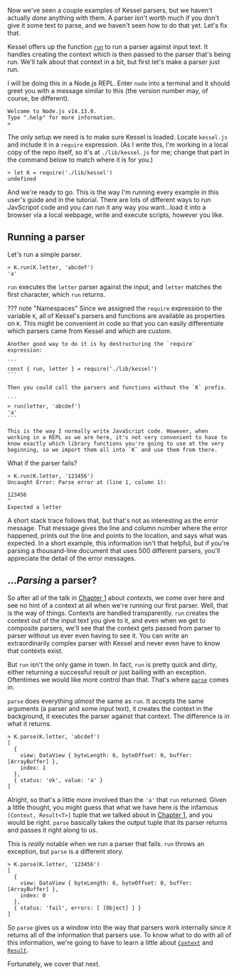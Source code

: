 <!--
 Copyright (c) 2020 Thomas J. Otterson
 
 This software is released under the MIT License.
 https://opensource.org/licenses/MIT
-->

Now we've seen a couple examples of Kessel parsers, but we haven't actually *done* anything with them. A parser isn't worth much if you don't give it some text to parse, and we haven't seen how to do that yet. Let's fix that.

Kessel offers up the function [`run`](../tools/parse.md) to run a parser against input text. It handles creating the context which is then passed to the parser that's being run. We'll talk about that context in a bit, but first let's make a parser just run.

I will be doing this in a Node.js REPL. Enter `node` into a terminal and it should greet you with a message similar to this (the version number may, of course, be different).

```
Welcome to Node.js v14.13.0.
Type ".help" for more information.
>
```

The only setup we need is to make sure Kessel is loaded. Locate `kessel.js` and include it in a `require` expression. (As I write this, I'm working in a local copy of the repo itself, so it's at `./lib/kessel.js` for me; change that part in the command below to match where it is for you.)

```
> let K = require('./lib/kessel')
undefined
```

And we're ready to go. This is the way I'm running every example in this user's guide and in the tutorial. There are lots of different ways to run JavScripot code and you can run it any way you want...load it into a browser via a local webpage, write and execute scripts, however you like.

## Running a parser

Let's run a simple parser.

```
> K.run(K.letter, 'abcdef')
'a'
```

`run` executes the `letter` parser against the input, and `letter` matches the first character, which `run` returns.

??? note "Namespaces"
    Since we assigned the `require` expression to the variable `K`, all of Kessel's parsers and functions are available as properties on `K`. This might be convenient in code so that you can easily differentiate which parsers came from Kessel and which are custom.

    Another good way to do it is by destructuring the `require` expression:

    ```
    const { run, letter } = require('./lib/kessel')
    ```

    Then you could call the parsers and functions without the `K` prefix.

    ```
    > run(letter, 'abcdef')
    'a'
    ```

    This is the way I normally write JavaScript code. However, when working in a REPL as we are here, it's not very convenient to have to know exactly which library functions you're going to use at the very beginning, so we import them all into `K` and use them from there.

What if the parser fails?

```
> K.run(K.letter, '123456')
Uncaught Error: Parse error at (line 1, column 1):

123456
^
Expected a letter
```

A short stack trace follows that, but that's not as interesting as the error message. That message gives the line and column number where the error happened, prints out the line and points to the location, and says what was expected. In a short example, this information isn't that helpful, but if you're parsing a thousand-line document that uses 500 different parsers, you'll appreciate the detail of the error messages.

## ...*Parsing* a parser?

So after all of the talk in [Chapter 1](parsers.md) about *contexts*, we come over here and see no hint of a context at all when we're running our first parser. Well, that is the way of things. Contexts are handled transparently. `run` creates the context out of the input text you give to it, and even when we get to composite parsers, we'll see that the context gets passed from parser to parser without us ever even having to see it. You can write an extraordinarily complex parser with Kessel and never even have to know that contexts exist.

But `run` isn't the only game in town. In fact, `run` is pretty quick and dirty, either returning a successful result or just bailing with an exception. Oftentimes we would like more control than that. That's where [`parse`](../tools/parse.md) comes in.

`parse` does everything *almost* the same as `run`. It accepts the same arguments (a parser and some input text), it creates the context in the background, it executes the parser against that context. The difference is in what it returns.

```
> K.parse(K.letter, 'abcdef')
[
  {
    view: DataView { byteLength: 6, byteOffset: 0, buffer: [ArrayBuffer] },
    index: 1
  },
  { status: 'ok', value: 'a' }
]
```

Alright, so that's a little more involved than the `'a'` that `run` returned. Given a little thought, you might guess that what we have here is the infamous `[Context, Result<T>]` tuple that we talked about in [Chapter 1](parsers.md), and you would be right. `parse` basically takes the output tuple that its parser returns and passes it right along to us.

This is *really* notable when we run a parser that fails. `run` throws an exception, but `parse` is a different story.

```
> K.parse(K.letter, '123456')
[
  {
    view: DataView { byteLength: 6, byteOffset: 0, buffer: [ArrayBuffer] },
    index: 0
  },
  { status: 'fail', errors: [ [Object] ] }
]
```

So `parse` gives us a window into the way that parsers work internally since it returns all of the information that parsers use. To know what to do with all of this information, we're going to have to learn a little about [`Context`](../types/context.md) and [`Result`](../types/result.md).

Fortunately, we cover that next.